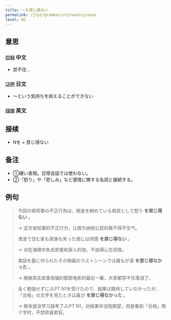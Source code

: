 ```yaml
---
title: 〜を禁じ得ない
permalink: /jlpt/grammars/n1/wokinjienai
level: N1
---
```


## 意思

### 🇨🇳 中文

- 禁不住...

### 🇯🇵 日文

- ～という気持ちを抑えることができない

### 🇬🇧 英文


## 接续

- Nを + 禁じ得ない

## 备注

- ①硬い表現。日常会話では使わない。
- ②「怒り」や「悲しみ」など感情に関する名詞と接続する。

## 例句

> 今回の県知事の不正行為は、税金を納めている県民として怒り **を禁じ得ない** 。
>
> → 这次省知事的不正行为，让做为纳税公民的我不得不生气。

> 津波で住む家も家族も失った彼には同情 **を禁じ得ない** 。
>
> → 对在海啸中失去房屋和家人的他，不由得心生同情。

> 実話を基に作られたその映画のラストシーンでは誰もが涙 **を禁じ得なかった** 。
>
> → 根据真实故事改编的那部电影的最后一幕，大家都禁不住落泪了。

> 全く勉強せずにJLPT N1を受けたので、結果は期待していなかったが、「合格」の文字を見たときは喜び **を禁じ得なかった** 。
>
> → 根本就没学习就考了JLPT N1，对结果并没抱期望，但是看到「合格」两个字时，不禁欣喜若狂。

